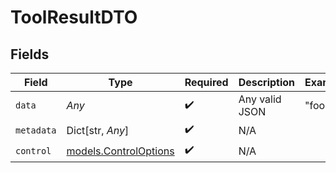 # ToolResultDTO


## Fields

| Field                                                | Type                                                 | Required                                             | Description                                          | Example                                              |
| ---------------------------------------------------- | ---------------------------------------------------- | ---------------------------------------------------- | ---------------------------------------------------- | ---------------------------------------------------- |
| `data`                                               | *Any*                                                | :heavy_check_mark:                                   | Any valid JSON                                       | "foo"                                                |
| `metadata`                                           | Dict[str, *Any*]                                     | :heavy_check_mark:                                   | N/A                                                  |                                                      |
| `control`                                            | [models.ControlOptions](../models/controloptions.md) | :heavy_check_mark:                                   | N/A                                                  |                                                      |